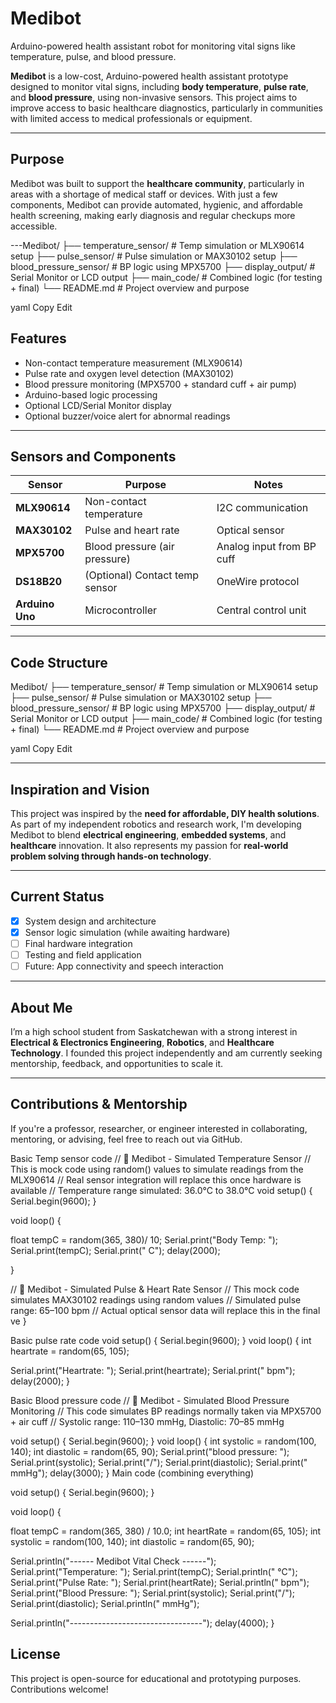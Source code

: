  # Medibot
Arduino-powered health assistant robot for monitoring vital signs like temperature, pulse, and blood pressure.
 

**Medibot** is a low-cost, Arduino-powered health assistant prototype designed to monitor vital signs, including **body temperature**, **pulse rate**, and **blood pressure**, using non-invasive sensors. This project aims to improve access to basic healthcare diagnostics, particularly in communities with limited access to medical professionals or equipment.

---

##  Purpose

Medibot was built to support the **healthcare community**, particularly in areas with a shortage of medical staff or devices. With just a few components, Medibot can provide automated, hygienic, and affordable health screening, making early diagnosis and regular checkups more accessible.

---Medibot/
├── temperature_sensor/ # Temp simulation or MLX90614 setup
├── pulse_sensor/ # Pulse simulation or MAX30102 setup
├── blood_pressure_sensor/ # BP logic using MPX5700
├── display_output/ # Serial Monitor or LCD output
├── main_code/ # Combined logic (for testing + final)
└── README.md # Project overview and purpose

yaml
Copy
Edit


##  Features

-  Non-contact temperature measurement (MLX90614)
- Pulse rate and oxygen level detection (MAX30102)
-  Blood pressure monitoring (MPX5700 + standard cuff + air pump)
-  Arduino-based logic processing
- Optional LCD/Serial Monitor display
-  Optional buzzer/voice alert for abnormal readings

---

##  Sensors and Components

| Sensor            | Purpose                         | Notes                           |
|-------------------|----------------------------------|----------------------------------|
| **MLX90614**      | Non-contact temperature          | I2C communication                |
| **MAX30102**      | Pulse and heart rate             | Optical sensor                   |
| **MPX5700**       | Blood pressure (air pressure)    | Analog input from BP cuff        |
| **DS18B20**       | (Optional) Contact temp sensor   | OneWire protocol                 |
| **Arduino Uno**   | Microcontroller                  | Central control unit             |

---

##  Code Structure

Medibot/
├── temperature_sensor/ # Temp simulation or MLX90614 setup
├── pulse_sensor/ # Pulse simulation or MAX30102 setup
├── blood_pressure_sensor/ # BP logic using MPX5700
├── display_output/ # Serial Monitor or LCD output
├── main_code/ # Combined logic (for testing + final)
└── README.md # Project overview and purpose

yaml
Copy
Edit

---

## Inspiration and Vision

This project was inspired by the **need for affordable, DIY health solutions**. As part of my independent robotics and research work, I'm developing Medibot to blend **electrical engineering**, **embedded systems**, and **healthcare** innovation. It also represents my passion for **real-world problem solving through hands-on technology**.

---

##  Current Status

- [x] System design and architecture
- [x] Sensor logic simulation (while awaiting hardware)
- [ ] Final hardware integration
- [ ] Testing and field application
- [ ] Future: App connectivity and speech interaction

---

##  About Me

I’m a high school student from Saskatchewan with a strong interest in **Electrical & Electronics Engineering**, **Robotics**, and **Healthcare Technology**. I founded this project independently and am currently seeking mentorship, feedback, and opportunities to scale it.

---

##  Contributions & Mentorship

If you're a professor, researcher, or engineer interested in collaborating, mentoring, or advising, feel free to reach out via GitHub. 



Basic Temp sensor code
// 🔧 Medibot - Simulated Temperature Sensor
// This is mock code using random() values to simulate readings from the MLX90614
// Real sensor integration will replace this once hardware is available
// Temperature range simulated: 36.0°C to 38.0°C
void setup() {
  Serial.begin(9600);
}

void loop() {

  float tempC = random(365, 380)/ 10; 
   Serial.print("Body Temp: ");
   Serial.print(tempC);
   Serial.print(" C");
   delay(2000);
 
}

// 🔧 Medibot - Simulated Pulse & Heart Rate Sensor
// This mock code simulates MAX30102 readings using random values
// Simulated pulse range: 65–100 bpm
// Actual optical sensor data will replace this in the final ve
}

Basic pulse rate code
void setup() {
 Serial.begin(9600); 
}
void loop() {
  int heartrate = random(65, 105);

  Serial.print("Heartrate: ");
  Serial.print(heartrate);
  Serial.print(" bpm");
  delay(2000);
}

  
Basic Blood pressure code
// 🔧 Medibot - Simulated Blood Pressure Monitoring
// This code simulates BP readings normally taken via MPX5700 + air cuff
// Systolic range: 110–130 mmHg, Diastolic: 70–85 mmHg

void setup() {
  Serial.begin(9600);
}
void loop() {
  int systolic = random(100, 140);
  int diastolic = random(65, 90);
   Serial.print("blood pressure: ");
   Serial.print(systolic);
   Serial.print("/");
   Serial.print(diastolic);
   Serial.print(" mmHg");
   delay(3000);
}
Main code (combining everything)

void setup() {
  Serial.begin(9600);
}

void loop() {
 
  float tempC = random(365, 380) / 10.0;
  int heartRate = random(65, 105);
  int systolic = random(100, 140);
  int diastolic = random(65, 90);

  Serial.println("------ Medibot Vital Check ------");
  Serial.print("Temperature: "); Serial.print(tempC); Serial.println(" °C");
  Serial.print("Pulse Rate: "); Serial.print(heartRate); Serial.println(" bpm");
  Serial.print("Blood Pressure: ");
  Serial.print(systolic); Serial.print("/");
  Serial.print(diastolic); Serial.println(" mmHg");

  Serial.println("---------------------------------");
  delay(4000);
}



##  License

This project is open-source for educational and prototyping purposes. Contributions welcome!

